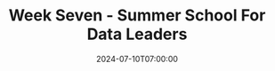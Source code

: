 ---
title: "Week Seven - Summer School For Data Leaders"
date: 2024-07-10T07:00:00
lastmod: 2024-07-26T07:00:00
description: "Draft v1"
draft: false
labels: ""
slug: "week_seven"
---